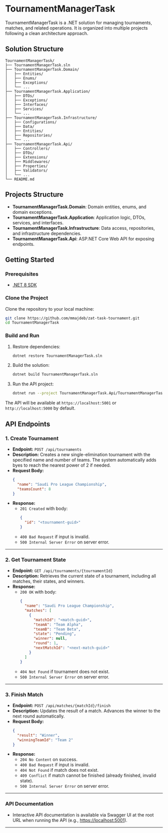 # TournamentManagerTask

TournamentManagerTask is a .NET solution for managing tournaments, matches, and related operations. It is organized into multiple projects following a clean architecture approach.

## Solution Structure

```
TournamentManagerTask/
├── TournamentManagerTask.sln
├── TournamentManagerTask.Domain/
│   ├── Entities/
│   ├── Enums/
│   ├── Exceptions/
│   └── ...
├── TournamentManagerTask.Application/
│   ├── DTOs/
│   ├── Exceptions/
│   ├── Interfaces/
│   ├── Services/
│   └── ...
├── TournamentManagerTask.Infrastructure/
│   ├── Configurations/
│   ├── Data/
│   ├── Entities/
│   ├── Repositories/
│   └── ...
├── TournamentManagerTask.Api/
│   ├── Controllers/
│   ├── DTOs/
│   ├── Extensions/
│   ├── Middlewares/
│   ├── Properties/
│   ├── Validators/
│   └── ...
└── README.md
```

## Projects Structure

- **TournamentManagerTask.Domain**: Domain entities, enums, and domain exceptions.
- **TournamentManagerTask.Application**: Application logic, DTOs, services, and interfaces.
- **TournamentManagerTask.Infrastructure**: Data access, repositories, and infrastructure dependencies.
- **TournamentManagerTask.Api**: ASP.NET Core Web API for exposing endpoints.

## Getting Started

### Prerequisites

- [.NET 8 SDK](https://dotnet.microsoft.com/download)

### Clone the Project

Clone the repository to your local machine:

```bash
git clone https://github.com/mmajdeb/zat-task-tournament.git
cd TournamentManagerTask
```

### Build and Run

1. Restore dependencies:
   ```bash
   dotnet restore TournamentManagerTask.sln
   ```
2. Build the solution:
   ```bash
   dotnet build TournamentManagerTask.sln
   ```
3. Run the API project:
   ```bash
   dotnet run --project TournamentManagerTask.Api/TournamentManagerTask.Api.csproj
   ```

The API will be available at `https://localhost:5001` or `http://localhost:5000` by default.

## API Endpoints

### 1. Create Tournament

- **Endpoint:** `POST /api/tournaments`
- **Description:** Creates a new single-elimination tournament with the specified name and number of teams. The system automatically adds byes to reach the nearest power of 2 if needed.
- **Request Body:**
  ```json
  {
    "name": "Saudi Pro League Championship",
    "teamsCount": 8
  }
  ```
- **Response:**
  - `201 Created` with body:
    ```json
    {
      "id": "<tournament-guid>"
    }
    ```
  - `400 Bad Request` if input is invalid.
  - `500 Internal Server Error` on server error.

---

### 2. Get Tournament State

- **Endpoint:** `GET /api/tournaments/{tournamentId}`
- **Description:** Retrieves the current state of a tournament, including all matches, their states, and winners.
- **Response:**
  - `200 OK` with body:
    ```json
    {
      "name": "Saudi Pro League Championship",
      "matches": [
        {
          "matchId": "<match-guid>",
          "teamA": "Team Alpha",
          "teamB": "Team Beta",
          "state": "Pending",
          "winner": null,
          "round": 1,
          "nextMatchId": "<next-match-guid>"
        }
      ]
    }
    ```
  - `404 Not Found` if tournament does not exist.
  - `500 Internal Server Error` on server error.

---

### 3. Finish Match

- **Endpoint:** `POST /api/matches/{matchId}/finish`
- **Description:** Updates the result of a match. Advances the winner to the next round automatically.
- **Request Body:**
  ```json
  {
    "result": "Winner",
    "winningTeamId": "Team 2"
  }
  ```
- **Response:**
  - `204 No Content` on success.
  - `400 Bad Request` if input is invalid.
  - `404 Not Found` if match does not exist.
  - `409 Conflict` if match cannot be finished (already finished, invalid state).
  - `500 Internal Server Error` on server error.

---

### API Documentation

- Interactive API documentation is available via Swagger UI at the root URL when running the API (e.g., [https://localhost:5001](https://localhost:5001)).

---
